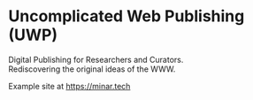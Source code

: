 # Uncomplicated Web Publishing (UWP)
Digital Publishing for Researchers and Curators.  
Rediscovering the original ideas of the WWW.

Example site at https://minar.tech
